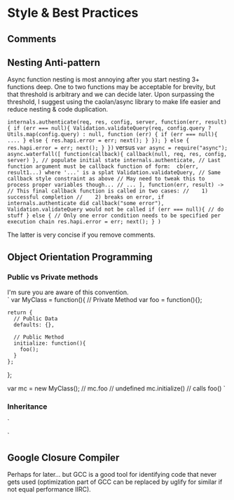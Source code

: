# Style & Best Practices

## Comments



## Nesting Anti-pattern
Async function nesting is most annoying after you start nesting 3+ functions deep. One to two functions may be acceptable for brevity, but that threshold is arbitrary and we can decide later.  Upon surpassing the threshold, I suggest using the caolan/async library to make life easier and reduce nesting & code duplication.

`
  internals.authenticate(req, res, config, server, function(err, result){
    if (err === null){
      Validation.validateQuery(req, config.query ? Utils.map(config.query) : null, function (err) {
        if (err === null){
          ....
        } else {
          res.hapi.error = err;
          next();
        }
      });
    } else {
      res.hapi.error = err;
      next();
    }
  })
`
versus
`
  var async = require("async");
  async.waterfall([
    function(callback){ callback(null, req, res, config, server) }, // populate initial state
    internals.authenticate, // Last function argument must be callback function of form:  cb(err, result1...) where '...' is a splat
    Validation.validateQuery, // Same callback style constraint as above // May need to tweak this to process proper variables though...
    // ...
  ], function(err, result) ->
    // This final callback function is called in two cases:
    //    1) successful completion
    //    2) breaks on error, if internals.authenticate did callback("some error"), Validation.validateQuery would not be called
    if (err === null){
      // do stuff
    } else {
      // Only one error condition needs to be specified per execution chain
      res.hapi.error = err;
      next();
    }
  )
`

The latter is very concise if you remove comments.  


## Object Orientation Programming
### Public vs Private methods
I'm sure you are aware of this convention.  
`
  var MyClass = function(){
    // Private Method
    var foo = function(){};

    return {
      // Public Data
      defaults: {},

      // Public Method
      initialize: function(){
        foo();
      }
    };
  };

  var mc = new MyClass();
  // mc.foo // undefined
  mc.initialize() // calls foo()
`

### Inheritance
`

`

## Google Closure Compiler 
Perhaps for later... but GCC is a good tool for identifying code that never gets used (optimization part of GCC can be replaced by uglify for similar if not equal performance IIRC).